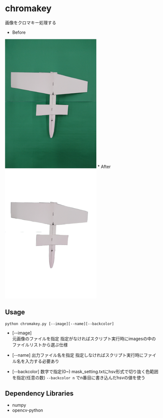 # chromakey

画像をクロマキー処理する

* Before
<img width=300 src=https://github.com/Nomurad/chromakey/blob/master/images/DSC_0530.JPG>
* After
<img width=300 src=https://github.com/Nomurad/chromakey/blob/master/airplanes/_test.png>

## Usage
    python chromakey.py [--image][--name][--backcolor]

* [--image]  
    元画像のファイルを指定
    指定がなければスクリプト実行時にimagesの中のファイルリストから選ぶ仕様  

* [--name]
    出力ファイル名を指定
    指定しなければスクリプト実行時にファイル名を入力する必要あり

* [--backcolor]
    数字で指定(0~)
    mask_setting.txtにhsv形式で切り抜く色範囲を指定(任意の数)
    `--backcolor n` でn番目に書き込んだhsvの値を使う

## Dependency Libraries
* numpy
* opencv-python